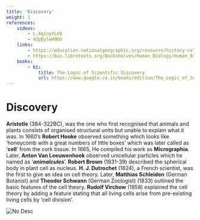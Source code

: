 ```yaml
---
title: 'Discovery'
weight: 1
references:
    videos:
        - L-Xq1nyVLVQ
        - 4OpBylwH9DU
    links:
        - https://education.nationalgeographic.org/resource/history-cell-discovering-cell/
        - https://bio.libretexts.org/Bookshelves/Human_Biology/Human_Biology_(Wakim_and_Grewal)/05%3A_Cells/5.02%3A_Discovery_of_Cells_and_Cell_Theory#:~:text=The%20first%20time%20the%20word,living%20things%20under%20a%20microscope.
    books:
        - b1:
            title: The Logic of Scientific Discovery
            url: https://www.google.co.in/books/edition/The_Logic_of_Scientific_Discovery/LWSBAgAAQBAJ?hl=en&gbpv=0
---
```


# Discovery

**Aristotle** (384-322BC), was the one who first recognised that animals and plants consists of organised structural units but unable to explain what it was. In 1660’s **Robert Hooke** observed something which looks like ‘honeycomb with a great numbers of little boxes’ which was later called as ‘**cell**’ from the cork tissue. In 1665, He compiled his work as **Micrographia**. Later, **Anton Van Leeuwenhoek** observed unicellular particles which he named as ‘**_animalcules_**’. **Robert Brown** (1831-39) described the spherical body in plant cell as nucleus. **H. J. Dutrochet** (1824), a French scientist, was the first to give an idea on cell theory. Later, **Matthias Schleiden** (German Botanist) and **Theodor Schwann** (German Zoologist) (1833) outlined the basic features of the cell theory. **Rudolf Virchow** (1858) explained the cell theory by adding a feature stating that all living cells arise from pre-existing living cells by ‘cell division’.

![No Desc](6.1.png "")
